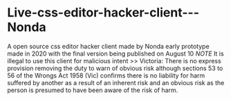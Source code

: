 # Live-css-editor-hacker-client---Nonda
A open source css editor hacker client made by Nonda early prototype made in 2020 with the final version being published on August 10 *NOTE* It is illegal to use this client for malicious intent >> Victoria: There is no express provision removing the duty to warn of obvious risk although sections 53 to 56 of the Wrongs Act 1958 (Vic) confirms there is no liability for harm suffered by another as a result of an inherent risk and an obvious risk as the person is presumed to have been aware of the risk of harm. 
